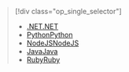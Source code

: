 > [!div class="op_single_selector"]
> * [<span data-ttu-id="d1163-101">.NET</span><span class="sxs-lookup"><span data-stu-id="d1163-101">.NET</span></span>](../articles/active-directory-b2c/active-directory-b2c-devquickstarts-graph-dotnet.md)
> * [<span data-ttu-id="d1163-102">Python</span><span class="sxs-lookup"><span data-stu-id="d1163-102">Python</span></span>](active-directory-b2c-devquickstarts-graph-python.md)
> * [<span data-ttu-id="d1163-103">NodeJS</span><span class="sxs-lookup"><span data-stu-id="d1163-103">NodeJS</span></span>](active-directory-b2c-devquickstarts-graph-nodeJS.md)
> * [<span data-ttu-id="d1163-104">Java</span><span class="sxs-lookup"><span data-stu-id="d1163-104">Java</span></span>](active-directory-b2c-devquickstarts-graph-java.md)
> * [<span data-ttu-id="d1163-105">Ruby</span><span class="sxs-lookup"><span data-stu-id="d1163-105">Ruby</span></span>](active-directory-b2c-devquickstarts-graph-ruby.md)
> 
> 
